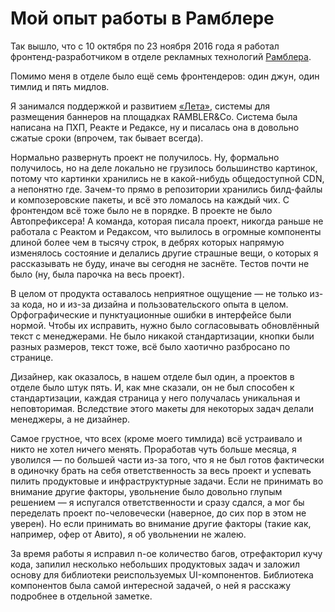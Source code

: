 # Мой опыт работы в Рамблере

Так вышло, что с 10 октября по 23 ноября 2016 года я работал
фронтенд-разработчиком в отделе рекламных технологий [Рамблера](https://rambler-co.ru).

Помимо меня в отделе было ещё семь фронтендеров: один джун, один тимлид
и пять мидлов.

Я занимался поддержкой и развитием [«Лета»](https://leto.rambler-co.ru/), системы
для размещения баннеров на площадках RAMBLER&Co. Система была написана на ПХП,
Реакте и Редаксе, ну и писалась она в довольно сжатые сроки (впрочем, так бывает
всегда).

Нормально развернуть проект не получилось. Ну, формально получилось, но на деле
локально не грузилось большинство картинок, потому что картинки хранились
не в какой-нибудь общедоступной CDN, а непонятно где. Зачем-то прямо
в репозитории хранились билд-файлы и композеровские пакеты, и всё это ломалось
на каждый чих. С фронтендом всё тоже было не в порядке. В проекте не было
Автопрефиксера! А команда, которая писала проект, никогда раньше не работала
с Реактом и Редаксом, что вылилось в огромные компоненты длиной более чем
в тысячу строк, в дебрях которых напрямую изменялось состояние
и делались другие страшные вещи, о которых я рассказывать не буду, иначе
вы сегодня не заснёте. Тестов почти не было (ну, была парочка на весь проект).

В целом от продукта оставалось неприятное ощущение — не только из-за кода,
но и из-за дизайна и пользовательского опыта в целом. Орфографические
и пунктуационные ошибки в интерфейсе были нормой. Чтобы их исправить, нужно было
согласовывать обновлённый текст с менеджерами. Не было никакой стандартизации,
кнопки были разных размеров, текст тоже, всё было хаотично разбросано по странице.

Дизайнер, как оказалось, в нашем отделе был один, а проектов в отделе было
штук пять. И, как мне сказали, он не был способен к стандартизации, каждая
страница у него получалась уникальная и неповторимая. Вследствие этого макеты
для некоторых задач делали менеджеры, а не дизайнер.

Самое грустное, что всех (кроме моего тимлида) всё устраивало и никто не хотел
ничего менять. Проработав чуть больше месяца, я уволился — по большей части
из-за того, что я не был готов фактически в одиночку брать на себя
ответственность за весь проект и успевать пилить продуктовые и инфраструктурные
задачи. Если не принимать во внимание другие факторы, увольнение было довольно
глупым решением — я испугался ответственности и сразу сдался, а мог бы
переделать проект по-человечески (наверное, до сих пор в этом не уверен).
Но если принимать во внимание другие факторы (такие как, например, офер
от Авито), я об увольнении не жалею.

За время работы я исправил n-ое количество багов, отрефакторил кучу кода,
запилил несколько небольших продуктовых задач и заложил основу для библиотеки
реиспользуемых UI-компонентов. Библиотека компонентов была самой интересной
задачей, о ней я расскажу подробнее в отдельной заметке.

